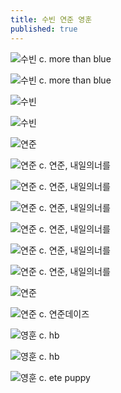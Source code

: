 ```yaml
---
title: 수빈 연준 영훈
published: true
---
```


![수빈](https://k.kakaocdn.net/dn/oz4BV/btqCoRfRVPU/ui0ZdrQDY3mwHQZGea9dB0/img.jpg)
 c. more than blue
 
![수빈](https://k.kakaocdn.net/dn/evyKjj/btqCrj3SXCd/s8lQIvb4yKIYtHg9lAQyY1/img.jpg)
 c. more than blue
 
![수빈](https://k.kakaocdn.net/dn/l2NPh/btqCuY5usG3/HF62q3ndJfRksKjbkiWKrK/img.jpg)

![수빈](https://k.kakaocdn.net/dn/dgrge5/btqCuYqSzpV/Pl9yTKRNC35Xp4mqHLSBb0/img.jpg)

![연준](https://k.kakaocdn.net/dn/cL1FAJ/btqCuY5uxsv/T7N0K64kIAqMeKM7qrkgqK/img.jpg)

![연준](https://k.kakaocdn.net/dn/bgSMAQ/btqCuZXEHg7/OZ6A1eQK9gqxM6SKLoTTN0/img.jpg)
 c. 연준, 내일의너를
 
![연준](https://k.kakaocdn.net/dn/cuoo2P/btqCqMytJqP/QcPFkgvVLtKu4Nl4rzMNsk/img.jpg)
 c. 연준, 내일의너를
 
![연준](https://k.kakaocdn.net/dn/IoKpr/btqCtYSeB3K/SZmLzfYBSOz1Kz9golgb11/img.jpg)
 c. 연준, 내일의너를

![연준](https://k.kakaocdn.net/dn/lTv15/btqCtXTj5B1/aTRgDykwh6KwlesC3OAka1/img.jpg)
 c. 연준, 내일의너를

![연준](https://k.kakaocdn.net/dn/m2SNZ/btqCrPOY44b/UfUhfk8AVyaN4Cikwjn7ZK/img.jpg)
 c. 연준, 내일의너를
 
![연준](https://k.kakaocdn.net/dn/p43sh/btqCuYqSzsU/YeDo6vbokZz8d9AkiVFex1/img.jpg)
 c. 연준, 내일의너를

![연준](https://k.kakaocdn.net/dn/eaJn4L/btqCtXy2iQv/Ia1KRLgEpK7Zs1CgQK29W1/img.jpg)
 
![연준](https://k.kakaocdn.net/dn/WHTlO/btqCuYkdbfX/h1K1wgcRTJxbw1zClXR7HK/img.jpg)
 c. 연준데이즈

![영훈](https://k.kakaocdn.net/dn/b3VA3A/btqCsH4fHJm/bkmQkokJg7NikQA20pYGa0/img.jpg)
 c. hb
 
![영훈](https://k.kakaocdn.net/dn/byY70X/btqCrkhpkAd/xCWZG5fWfgltHVeT1AQpn0/img.jpg)
 c. hb

![영훈](https://k.kakaocdn.net/dn/ogTYf/btqCtY5KNeT/LCVx80OBRpKFmwZYA4QUm1/img.jpg)
 c. ete puppy
 
 

 
